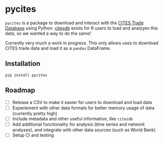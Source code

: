 # pycites
`pycites` is a package to download and interact with the [CITES Trade Database](https://trade.cites.org/) using Python. [citesdb](https://github.com/ropensci/citesdb) exists for R users to load and analzyes this data, so we wanted a way to do the same!

Currently very much a work in progress.  This only allows uses to download CITES trade data and load it as a `pandas` DataFrame.

## Installation
`pip install pycites`

## Roadmap
- [ ] Release a CSV to make it easier for users to download and load data
- [ ] Experiement with other data formats for better memory usage of data (currently pretty high)
- [ ] Include metadata and other useful information, like `citesdb`
- [ ] Add additional functionality for analysis (time series and network analyses), and integrate with other data sources (such as World Bank)
- [ ] Setup CI and testing

